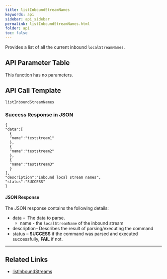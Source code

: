 ```yaml
---
title: listInboundStreamNames
keywords: api
sidebar: api_sidebar
permalink: listInboundStreamNames.html
folder: api
toc: false
---
```


Provides a list of all the current inbound `localStreamNames`.



## API Parameter Table

This function has no parameters.



## API Call Template

``` 
listInboundStreamNames
```



### Success Response in JSON

``` 
{
"data":[
  {
  "name":"teststream1"
  },
  {
  "name":"teststream2"
  },
  {
  "name":"teststream3"
  }
],
"description":"Inbound local stream names",
"status":"SUCCESS"
}
```



#### JSON Response

The JSON response contains the following details:

- data –  The data to parse.
  - name - the `localStreamName` of the inbound stream
- description– Describes the result of parsing/executing the command
- status – **SUCCESS** if the command was parsed and executed successfully, **FAIL** if not.

------

## **Related Links**

- [listInboundStreams](listInboundStreams.html)
